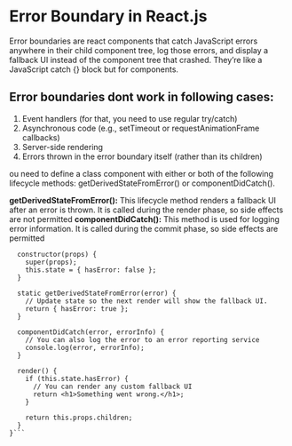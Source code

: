 # Error Boundary in React.js

Error boundaries are react components that catch JavaScript errors anywhere in their child component tree, log those errors, and display a fallback UI instead of the component tree that crashed. They’re like a JavaScript catch {} block but for components.

## Error boundaries dont work in following cases:

1. Event handlers (for that, you need to use regular try/catch)
2. Asynchronous code (e.g., setTimeout or requestAnimationFrame callbacks)
3. Server-side rendering
4. Errors thrown in the error boundary itself (rather than its children)

ou need to define a class component with either or both of the following lifecycle methods: getDerivedStateFromError() or componentDidCatch().

**getDerivedStateFromError():** This lifecycle method renders a fallback UI after an error is thrown. It is called during the render phase, so side effects are not permitted
**componentDidCatch():** This method is used for logging error information. It is called during the commit phase, so side effects are permitted

````class ErrorBoundary extends React.Component {
  constructor(props) {
    super(props);
    this.state = { hasError: false };
  }

  static getDerivedStateFromError(error) {
    // Update state so the next render will show the fallback UI.
    return { hasError: true };
  }

  componentDidCatch(error, errorInfo) {
    // You can also log the error to an error reporting service
    console.log(error, errorInfo);
  }

  render() {
    if (this.state.hasError) {
      // You can render any custom fallback UI
      return <h1>Something went wrong.</h1>;
    }

    return this.props.children;
  }
}```
````
